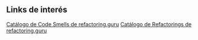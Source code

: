 ## Links de interés
[Catálogo de Code Smells de refactoring.guru](https://refactoring.guru/refactoring/smells)
[Catálogo de Refactorings de refactoring.guru](https://refactoring.guru/refactoring/techniques)
